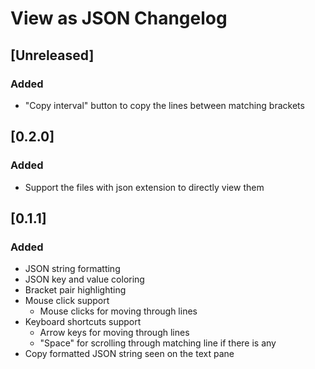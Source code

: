 <!-- Keep a Changelog guide -> https://keepachangelog.com -->

# View as JSON Changelog

## [Unreleased]

### Added

- "Copy interval" button to copy the lines between matching brackets

## [0.2.0]

### Added

- Support the files with json extension to directly view them

## [0.1.1]

### Added

- JSON string formatting
- JSON key and value coloring
- Bracket pair highlighting
- Mouse click support
    - Mouse clicks for moving through lines
- Keyboard shortcuts support
    - Arrow keys for moving through lines
    - "Space" for scrolling through matching line if there is any
- Copy formatted JSON string seen on the text pane